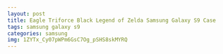 ```yaml
---
layout: post
title: Eagle Triforce Black Legend of Zelda Samsung Galaxy S9 Case
tags: samsung galaxy s9
categories: samsung
img: 1ZYTx_Cy07pWPm6GsC7Og_pSHS8skMYRQ
---
```

